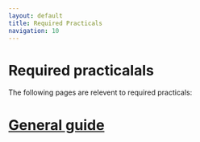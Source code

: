 ```yaml
---
layout: default
title: Required Practicals
navigation: 10
---
```


# Required practicalals

The following pages are relevent to required practicals:

# [General guide](http://jrowing.com/classes/reqprac/generalguidance)
